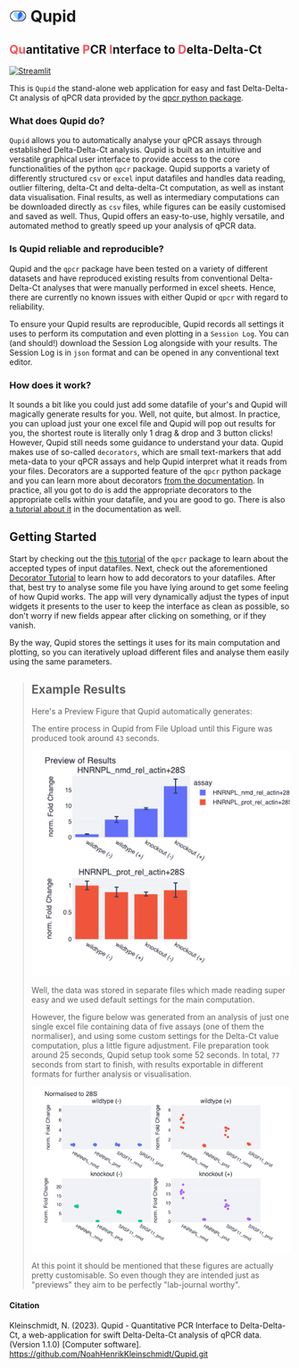 # <img src="./.resources/tiny.svg" width="31"> Qupid

##  <font style="color:rgb(255, 82, 88)">Qu</font>antitative <font style="color:rgb(255, 82, 88)">P</font>CR <font style="color:rgb(255, 82, 88)">I</font>nterface to <font style="color:rgb(255, 82, 88)">D</font>elta-Delta-Ct

[![Streamlit](https://static.streamlit.io/badges/streamlit_badge_black_white.svg)](https://noahhenrikkleinschmidt-qupid-srcmain-48pd7p.streamlit.app)

This is `Qupid` the stand-alone web application for easy and fast Delta-Delta-Ct analysis of qPCR data provided by the  <a href = "https://github.com/NoahHenrikKleinschmidt/qpcr.git">qpcr python package</a>. 


### What does Qupid do?
`Qupid` allows you to automatically analyse your qPCR assays through established Delta-Delta-Ct analysis. Qupid is built as an intuitive and versatile graphical user interface to provide access to the core functionalities of the python `qpcr` package. Qupid supports a variety of differently structured `csv` or `excel` input datafiles and handles data reading, outlier filtering, delta-Ct and delta-delta-Ct computation, as well as instant data visualisation. Final results, as well as intermediary computations can be downloaded directly as `csv` files, while figures can be easily customised and saved as well. Thus, Qupid offers an easy-to-use, highly versatile, and automated method to greatly speed up your analysis of qPCR data.

### Is Qupid reliable and reproducible?
Qupid and the `qpcr` package have been tested on a variety of different datasets and have reproduced existing results from conventional Delta-Delta-Ct analyses that were manually performed in excel sheets. Hence, there are currently no known issues with either Qupid or `qpcr` with regard to reliability.

To ensure your Qupid results are reproducible, Qupid records all settings it uses to perform its computation and even plotting in a `Session Log`. You can (and should!) download the Session Log alongside with your results. The Session Log is in `json` format and can be opened in any conventional text editor. 


### How does it work?
It sounds a bit like you could just add some datafile of your's and Qupid will magically generate results for you. Well, not quite, but almost. In practice, you can upload just your one excel file and Qupid will pop out results for you, the shortest route is literally only 1 drag & drop and 3 button clicks! However, Qupid still needs some guidance to understand your data. Qupid makes use of so-called `decorators`, which are small text-markers that add meta-data to your qPCR assays and help Qupid interpret what it reads from your files. Decorators are a supported feature of the `qpcr` python package and you can learn more about decorators [from the documentation](https://qpcr.readthedocs.io/en/latest/qpcr.Parsers.html#decorators). In practice, all you got to do is add the appropriate decorators to the appropriate cells within your datafile, and you are good to go. There is also [a tutorial about it](https://qpcr.readthedocs.io/en/latest/tutorials/8_decorating_datafiles.html) in the documentation as well.


## Getting Started
Start by checking out the [this tutorial](https://qpcr.readthedocs.io/en/latest/tutorials/0_getting_started.html#Input-Data) of the `qpcr` package to learn about the accepted types of input datafiles. Next, check out the aforementioned [Decorator Tutorial](https://qpcr.readthedocs.io/en/latest/tutorials/8_decorating_datafiles.html) to learn how to add decorators to your datafiles. After that, best try to analyse some file you have lying around to get some feeling of how Qupid works. The app will very dynamically adjust the types of input widgets it presents to the user to keep the interface as clean as possible, so don't worry if new fields appear after clicking on something, or if they vanish.

By the way, Qupid stores the settings it uses for its main computation and plotting, so you can iteratively upload different files and analyse them easily using the same parameters. 

> ## Example Results
> Here's a Preview Figure that Qupid automatically generates:
>
> The entire process in Qupid from File Upload until this Figure was produced took around `43` seconds.
>
> ![](./.resources/example1.png)
>
> Well, the data was stored in separate files which made reading super easy and we used default settings for the main computation. 
>
> However, the figure below was generated from an analysis of just one single excel file containing data of five assays (one of them the normaliser), and using some custom settings for the Delta-Ct value computation, plus a little figure adjustment. File preparation took around 25 seconds, Qupid setup took some 52 seconds. In total, `77` seconds from start to finish, with results exportable in different formats for further analysis or visualisation. 
>
> ![](./.resources/example2.png)
>
> At this point it should be mentioned that these figures are actually pretty customisable. So even though they are intended just as "previews" they aim to be perfectly "lab-journal worthy".



#### Citation 

Kleinschmidt, N. (2023). Qupid - Quantitative PCR Interface to Delta-Delta-Ct, a web-application for swift Delta-Delta-Ct analysis of qPCR data. (Version 1.1.0) [Computer software]. https://github.com/NoahHenrikKleinschmidt/Qupid.git
